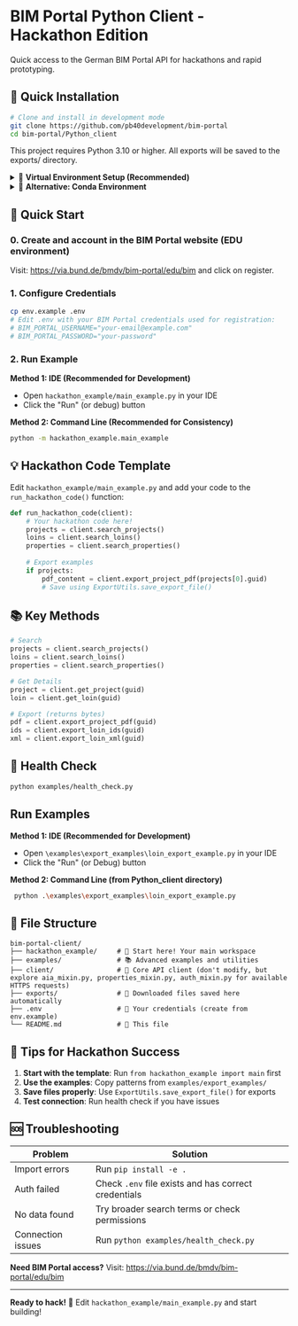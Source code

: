 # BIM Portal Python Client - Hackathon Edition

Quick access to the German BIM Portal API for hackathons and rapid prototyping.

## 🚀 Quick Installation
```bash
# Clone and install in development mode
git clone https://github.com/pb40development/bim-portal
cd bim-portal/Python_client
```
This project requires Python 3.10 or higher. All exports will be saved to the exports/ directory.

<details>
<summary>🐍 <strong>Virtual Environment Setup (Recommended)</strong></summary>

### Using `venv` (Standard Python)

**Linux/macOS:**
```bash
# Create a virtual environment
python3 -m venv .myvenv

# Activate it
source .myvenv/bin/activate

# Install the package in development mode
pip install -e .
```

**Windows:**
```powershell
# Create a virtual environment
python -m venv .myvenv

# Activate it
.myvenv\Scripts\Activate.ps1

# Install the package in development mode
pip install -e .
```

### Using `pip` with requirements.txt insteaad of `pip install -e .`
```bash
# Alternative: Install from requirements file
pip install -r requirements.txt
```

**Why `pip install -e .` is better:**
- ✅ **Edit and test immediately**: Changes to your code work instantly without reinstalling.
- ✅ **Proper package structure**: Your code becomes a proper Python package you can import anywhere.
- ✅ **No path issues**: Import `from hackathon_example import main` works from any directory.
- ❌ **requirements.txt**: Only installs dependencies, you might get import errors for your own code if you are not doing proper imports.

</details>

<details>
<summary>🐍 <strong>Alternative: Conda Environment</strong></summary>

If you prefer using Conda, you can use the provided `environment.yml` file.

**Linux/macOS/Windows:**
```bash
# Create the environment from the file
conda env create -f environment.yml

# Activate the environment
conda activate bim-portal-hackathon

# Install the package in development mode
pip install -e .
```
</details>




## 🚀 Quick Start
### 0. Create and account in the BIM Portal website (EDU environment)
Visit: https://via.bund.de/bmdv/bim-portal/edu/bim and click on register.

### 1. Configure Credentials
```bash
cp env.example .env
# Edit .env with your BIM Portal credentials used for registration:
# BIM_PORTAL_USERNAME="your-email@example.com"
# BIM_PORTAL_PASSWORD="your-password"
```

### 2. Run Example

**Method 1: IDE (Recommended for Development)**
- Open `hackathon_example/main_example.py` in your IDE
- Click the "Run" (or debug) button

**Method 2: Command Line (Recommended for Consistency)**
```bash
python -m hackathon_example.main_example
```

## 💡 Hackathon Code Template

Edit `hackathon_example/main_example.py` and add your code to the `run_hackathon_code()` function:

```python
def run_hackathon_code(client):
    # Your hackathon code here!
    projects = client.search_projects()
    loins = client.search_loins()
    properties = client.search_properties()
    
    # Export examples
    if projects:
        pdf_content = client.export_project_pdf(projects[0].guid)
        # Save using ExportUtils.save_export_file()
```

## 📚 Key Methods

```python
# Search
projects = client.search_projects()
loins = client.search_loins() 
properties = client.search_properties()

# Get Details
project = client.get_project(guid)
loin = client.get_loin(guid)

# Export (returns bytes)
pdf = client.export_project_pdf(guid)
ids = client.export_loin_ids(guid)
xml = client.export_loin_xml(guid)
```

## 🔧 Health Check
```bash
python examples/health_check.py
```

## Run Examples

**Method 1: IDE (Recommended for Development)**
- Open `\examples\export_examples\loin_export_example.py` in your IDE
- Click the "Run" (or Debug) button

**Method 2: Command Line (from Python_client directory)**
```bash
 python .\examples\export_examples\loin_export_example.py
```


## 📂 File Structure
```
bim-portal-client/
├── hackathon_example/     # 🎯 Start here! Your main workspace
├── examples/              # 📚 Advanced examples and utilities
├── client/                # 🔧 Core API client (don't modify, but explore aia_mixin.py, properties_mixin.py, auth_mixin.py for available HTTPS requests)
├── exports/               # 📁 Downloaded files saved here automatically
├── .env                   # 🔐 Your credentials (create from env.example)
└── README.md              # 📖 This file
```

## 🎯 Tips for Hackathon Success

1. **Start with the template**: Run `from hackathon_example import main` first
2. **Use the examples**: Copy patterns from `examples/export_examples/`
3. **Save files properly**: Use `ExportUtils.save_export_file()` for exports
4. **Test connection**: Run health check if you have issues

## 🆘 Troubleshooting

| Problem | Solution |
|---------|----------|
| Import errors | Run `pip install -e .` |
| Auth failed | Check `.env` file exists and has correct credentials |
| No data found | Try broader search terms or check permissions |
| Connection issues | Run `python examples/health_check.py` |

**Need BIM Portal access?** Visit: https://via.bund.de/bmdv/bim-portal/edu/bim

---
**Ready to hack!** 🚀 Edit `hackathon_example/main_example.py` and start building!